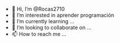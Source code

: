 - 👋 Hi, I’m @Rocas2710
- 👀 I’m interested in aprender programación
- 🌱 I’m currently learning ...
- 💞️ I’m looking to collaborate on ...
- 📫 How to reach me ...

<!---
Rocas2710/Rocas2710 is a ✨ special ✨ repository because its `README.md` (this file) appears on your GitHub profile.
You can click the Preview link to take a look at your changes.
--->
